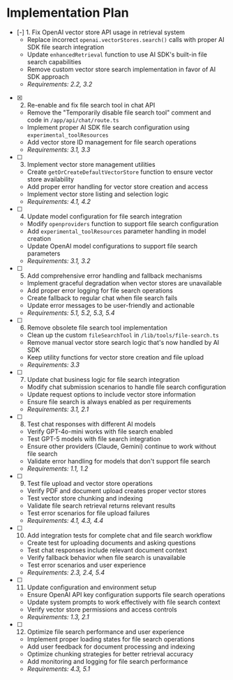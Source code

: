 # Implementation Plan

- [-] 1. Fix OpenAI vector store API usage in retrieval system
  - Replace incorrect `openai.vectorStores.search()` calls with proper AI SDK file search integration
  - Update `enhancedRetrieval` function to use AI SDK's built-in file search capabilities
  - Remove custom vector store search implementation in favor of AI SDK approach
  - _Requirements: 2.2, 3.2_

- [x] 2. Re-enable and fix file search tool in chat API
  - Remove the "Temporarily disable file search tool" comment and code in `/app/api/chat/route.ts`
  - Implement proper AI SDK file search configuration using `experimental_toolResources`
  - Add vector store ID management for file search operations
  - _Requirements: 3.1, 3.3_

- [ ] 3. Implement vector store management utilities
  - Create `getOrCreateDefaultVectorStore` function to ensure vector store availability
  - Add proper error handling for vector store creation and access
  - Implement vector store listing and selection logic
  - _Requirements: 4.1, 4.2_

- [ ] 4. Update model configuration for file search integration
  - Modify `openproviders` function to support file search configuration
  - Add `experimental_toolResources` parameter handling in model creation
  - Update OpenAI model configurations to support file search parameters
  - _Requirements: 3.1, 3.2_

- [ ] 5. Add comprehensive error handling and fallback mechanisms
  - Implement graceful degradation when vector stores are unavailable
  - Add proper error logging for file search operations
  - Create fallback to regular chat when file search fails
  - Update error messages to be user-friendly and actionable
  - _Requirements: 5.1, 5.2, 5.3, 5.4_

- [ ] 6. Remove obsolete file search tool implementation
  - Clean up the custom `fileSearchTool` in `/lib/tools/file-search.ts`
  - Remove manual vector store search logic that's now handled by AI SDK
  - Keep utility functions for vector store creation and file upload
  - _Requirements: 3.3_

- [ ] 7. Update chat business logic for file search integration
  - Modify chat submission scenarios to handle file search configuration
  - Update request options to include vector store information
  - Ensure file search is always enabled as per requirements
  - _Requirements: 3.1, 2.1_

- [ ] 8. Test chat responses with different AI models
  - Verify GPT-4o-mini works with file search enabled
  - Test GPT-5 models with file search integration
  - Ensure other providers (Claude, Gemini) continue to work without file search
  - Validate error handling for models that don't support file search
  - _Requirements: 1.1, 1.2_

- [ ] 9. Test file upload and vector store operations
  - Verify PDF and document upload creates proper vector stores
  - Test vector store chunking and indexing
  - Validate file search retrieval returns relevant results
  - Test error scenarios for file upload failures
  - _Requirements: 4.1, 4.3, 4.4_

- [ ] 10. Add integration tests for complete chat and file search workflow
  - Create test for uploading documents and asking questions
  - Test chat responses include relevant document context
  - Verify fallback behavior when file search is unavailable
  - Test error scenarios and user experience
  - _Requirements: 2.3, 2.4, 5.4_

- [ ] 11. Update configuration and environment setup
  - Ensure OpenAI API key configuration supports file search operations
  - Update system prompts to work effectively with file search context
  - Verify vector store permissions and access controls
  - _Requirements: 1.3, 2.1_

- [ ] 12. Optimize file search performance and user experience
  - Implement proper loading states for file search operations
  - Add user feedback for document processing and indexing
  - Optimize chunking strategies for better retrieval accuracy
  - Add monitoring and logging for file search performance
  - _Requirements: 4.3, 5.1_